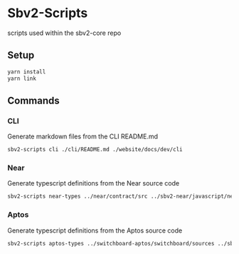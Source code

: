 # Sbv2-Scripts

scripts used within the sbv2-core repo

## Setup

```bash
yarn install
yarn link
```

## Commands

### CLI

Generate markdown files from the CLI README.md

```bash
sbv2-scripts cli ./cli/README.md ./website/docs/dev/cli
```

### Near

Generate typescript definitions from the Near source code

```bash
sbv2-scripts near-types ../near/contract/src ../sbv2-near/javascript/near.js/src/generated
```

### Aptos

Generate typescript definitions from the Aptos source code

```bash
sbv2-scripts aptos-types ../switchboard-aptos/switchboard/sources ../sbv2-aptos/javascript/aptos.js/src/generated
```
